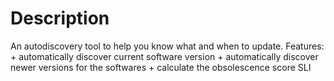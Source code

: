 # Description

An autodiscovery tool to help you know what and when to update.
Features:
    + automatically discover current software version
    + automatically discover newer versions for the softwares
    + calculate the obsolescence score SLI
